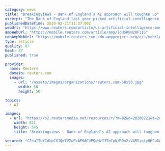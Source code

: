 ```yaml
---
category: news
title: "Breakingviews - Bank of England’s AI approach will toughen up"
excerpt: "The Bank of England last year picked artificial-intelligence pioneer Alan Turing as the face of its new 50-pound note. It’s an apt choice given the central bank will quickly have to figure out how to ensure that the spread of smart robots throughout finance is a force for good rather than a destabilising influence."
publishedDateTime: 2020-02-21T11:37:00Z
webUrl: "https://www.reuters.com/article/us-artificial-intelligence-boe-breakingv-idUSKBN20F1IG"
ampWebUrl: "https://mobile.reuters.com/article/amp/idUSKBN20F1IG"
cdnAmpWebUrl: "https://mobile-reuters-com.cdn.ampproject.org/c/s/mobile.reuters.com/article/amp/idUSKBN20F1IG"
type: article
quality: 87
heat: 87
published: true

provider:
  name: Reuters
  domain: reuters.com
  images:
    - url: "/assets/images/organizations/reuters.com-50x50.jpg"
      width: 50
      height: 50

topics:
  - AI

images:
  - url: "https://s2.reutersmedia.net/resources/r/?m=02&d=20200221&t=2&i=1493276874&w=&fh=545px&fw=&ll=&pl=&sq=&r=LYNXMPEG1K0ZD"
    width: 821
    height: 545
    title: "Breakingviews - Bank of England’s AI approach will toughen up"

secured: "CZeuITbYIdbpCXJQd7V2wPzAE0ACUPQqMvI3ToCpb/R9m2sV45Sjqty6KCuGAmJFIqgKb1XAf6c1yzoeCmWK488nB795Vs1ScoA3s0xE6yYYyQYLuwyNQeEMfOuvQRmUAqSuxGNzmmhgIp+MCnYOj34HO+C2NYwqNtKQwyBZ9PCVTZb4M0HWvUiA7RnNIrjjsLJteQn2meoJ0ZLRllq9UBYuT/qemCDQbw0nt+euKk0ZYqTQYwwwaI8kKVW284zCFDiFfqZLIG1jA/7lApKEQ5V3vgwp9pdnlnjxWdJ0RaF8wTagKpF+5lfhHBXNhcF5;IyEK9Cj/ygxNDwP60X6hMQ=="
---
```


